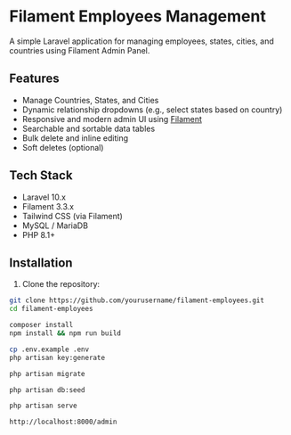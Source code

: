 # Filament Employees Management

A simple Laravel application for managing employees, states, cities, and countries using Filament Admin Panel.

## Features

-   Manage Countries, States, and Cities
-   Dynamic relationship dropdowns (e.g., select states based on country)
-   Responsive and modern admin UI using [Filament](https://filamentphp.com/)
-   Searchable and sortable data tables
-   Bulk delete and inline editing
-   Soft deletes (optional)

## Tech Stack

-   Laravel 10.x
-   Filament 3.3.x
-   Tailwind CSS (via Filament)
-   MySQL / MariaDB
-   PHP 8.1+

## Installation

1. Clone the repository:

```bash
git clone https://github.com/yourusername/filament-employees.git
cd filament-employees

composer install
npm install && npm run build

cp .env.example .env
php artisan key:generate

php artisan migrate

php artisan db:seed

php artisan serve

http://localhost:8000/admin
```
